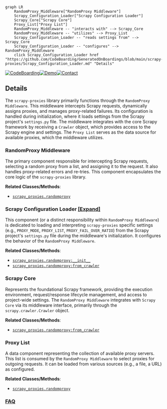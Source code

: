 ```mermaid
graph LR
    RandomProxy_Middleware["RandomProxy Middleware"]
    Scrapy_Configuration_Loader["Scrapy Configuration Loader"]
    Scrapy_Core["Scrapy Core"]
    Proxy_List["Proxy List"]
    RandomProxy_Middleware -- "interacts with" --> Scrapy_Core
    RandomProxy_Middleware -- "utilizes" --> Proxy_List
    Scrapy_Configuration_Loader -- "reads settings from" --> Scrapy_Core
    Scrapy_Configuration_Loader -- "configures" --> RandomProxy_Middleware
    click Scrapy_Configuration_Loader href "https://github.com/CodeBoarding/GeneratedOnBoardings/blob/main/scrapy-proxies/Scrapy_Configuration_Loader.md" "Details"
```

[![CodeBoarding](https://img.shields.io/badge/Generated%20by-CodeBoarding-9cf?style=flat-square)](https://github.com/CodeBoarding/GeneratedOnBoardings)[![Demo](https://img.shields.io/badge/Try%20our-Demo-blue?style=flat-square)](https://www.codeboarding.org/demo)[![Contact](https://img.shields.io/badge/Contact%20us%20-%20contact@codeboarding.org-lightgrey?style=flat-square)](mailto:contact@codeboarding.org)

## Details

The `scrapy-proxies` library primarily functions through the `RandomProxy Middleware`. This middleware intercepts Scrapy requests, dynamically assigns proxies, and manages proxy-related failures. Its configuration is handled during initialization, where it loads settings from the Scrapy project's `settings.py` file. The middleware integrates with the core Scrapy framework by receiving a `Crawler` object, which provides access to the Scrapy engine and settings. The `Proxy List` serves as the data source for available proxies, which the middleware utilizes.

### RandomProxy Middleware
The primary component responsible for intercepting Scrapy requests, selecting a random proxy from a list, and assigning it to the request. It also handles proxy-related errors and re-tries. This component encapsulates the core logic of the `scrapy-proxies` library.


**Related Classes/Methods**:

- <a href="https://github.com/aivarsk/scrapy-proxies/blob/master/scrapy_proxies/randomproxy.py" target="_blank" rel="noopener noreferrer">`scrapy_proxies.randomproxy`</a>


### Scrapy Configuration Loader [[Expand]](./Scrapy_Configuration_Loader.md)
This component (or a distinct responsibility within `RandomProxy Middleware`) is dedicated to loading and interpreting `scrapy-proxies` specific settings (e.g., `PROXY_MODE`, `PROXY_LIST`, `PROXY_FAIL_OVER_RATIO`) from the Scrapy project's `settings.py` file during the middleware's initialization. It configures the behavior of the `RandomProxy Middleware`.


**Related Classes/Methods**:

- <a href="https://github.com/aivarsk/scrapy-proxies/blob/master/scrapy_proxies/randomproxy.py" target="_blank" rel="noopener noreferrer">`scrapy_proxies.randomproxy:__init__`</a>
- <a href="https://github.com/aivarsk/scrapy-proxies/blob/master/scrapy_proxies/randomproxy.py" target="_blank" rel="noopener noreferrer">`scrapy_proxies.randomproxy:from_crawler`</a>


### Scrapy Core
Represents the foundational Scrapy framework, providing the execution environment, request/response lifecycle management, and access to project-wide settings. The `RandomProxy Middleware` integrates with `Scrapy Core` via its middleware interface, primarily through the `scrapy.crawler.Crawler` object.


**Related Classes/Methods**:

- <a href="https://github.com/aivarsk/scrapy-proxies/blob/master/scrapy_proxies/randomproxy.py" target="_blank" rel="noopener noreferrer">`scrapy_proxies.randomproxy:from_crawler`</a>


### Proxy List
A data component representing the collection of available proxy servers. This list is consumed by the `RandomProxy Middleware` to select proxies for outgoing requests. It can be loaded from various sources (e.g., a file, a URL) as configured.


**Related Classes/Methods**:

- <a href="https://github.com/aivarsk/scrapy-proxies/blob/master/scrapy_proxies/randomproxy.py" target="_blank" rel="noopener noreferrer">`scrapy_proxies.randomproxy`</a>




### [FAQ](https://github.com/CodeBoarding/GeneratedOnBoardings/tree/main?tab=readme-ov-file#faq)
